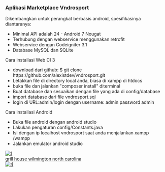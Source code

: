 <h3>Aplikasi Marketplace Vndrosport</h3>
<p>Dikembangkan untuk perangkat berbasis android, spesifikasinya diantaranya:<p>
<ul>
  <li>Minimal API adalah 24 - Android 7 Nougat</li>
  <li>Terhubung dengan webservice menggunakan retrofit</li>
  <li>Webservice dengan Codeigniter 3.1</li>
  <li>Database MySQL dan SQLite</li>
</ul>


<p>Cara installasi Web CI 3</p>
<ul>
    <li>download dari github: $ git clone https://github.com/alexistdev/vndrosport.git</li>
	<li>Letakkan file di directory local anda, biasa di xampp di htdocs</li>
	<li>buka file dan jalankan "composer install" diterminal</li>
	<li>Buat database dan sesuaikan dengan file yang ada di config/database</li>
	<li>import database dari file vndrosport.sql</li>
	<li>login di URL:admin/login dengan username: admin password admin</li>
</ul>

<p>Cara installasi Android</p>
<ul>
	<li>Buka file android dengan android studio</li>
	<li>Lakukan pengaturan config/Constants.java</li>
	<li>Isi dengan ip localhost vndrosport saat anda menjalankan xampp /wampp</li>
	<li>Jalankan emulator android studio</li>
</ul>

<a href='https://postimg.cc/gnFLMHgf' target='_blank'><img src='https://i.postimg.cc/rFzGwhxF/1.png' border='0' alt='1'/></a><br /><a href='https://thesawmillgrill.com/'>grill house wilmington north carolina</a><br />
<a href='https://postimg.cc/Btxnv9CV' target='_blank'><img src='https://i.postimg.cc/VshrDz0m/4.png' border='0' alt='4'/></a>



